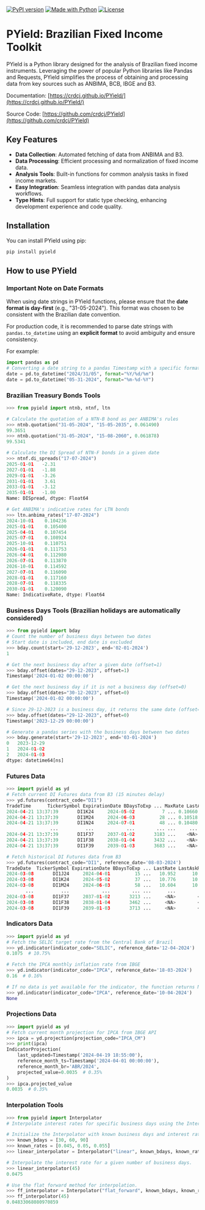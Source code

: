 [![PyPI version](https://img.shields.io/pypi/v/pyield.svg)](https://pypi.python.org/pypi/pyield)
[![Made with Python](https://img.shields.io/badge/Python->=3.12-blue?logo=python&logoColor=white)](https://python.org "Go to Python homepage")
[![License](https://img.shields.io/badge/License-MIT-blue)](https://github.com/crdcj/PYield/blob/main/LICENSE)

# PYield: Brazilian Fixed Income Toolkit

PYield is a Python library designed for the analysis of Brazilian fixed income instruments. Leveraging the power of popular Python libraries like Pandas and Requests, PYield simplifies the process of obtaining and processing data from key sources such as ANBIMA, BCB, IBGE and B3.

Documentation: [https://crdcj.github.io/PYield/](https://crdcj.github.io/PYield/)

Source Code: [https://github.com/crdcj/PYield](https://github.com/crdcj/PYield)

## Key Features

- **Data Collection**: Automated fetching of data from ANBIMA and B3.
- **Data Processing**: Efficient processing and normalization of fixed income data.
- **Analysis Tools**: Built-in functions for common analysis tasks in fixed income markets.
- **Easy Integration**: Seamless integration with pandas data analysis workflows.
- **Type Hints**: Full support for static type checking, enhancing development experience and code quality.

## Installation

You can install PYield using pip:
```sh
pip install pyield
```

## How to use PYield

### Important Note on Date Formats
When using date strings in PYield functions, please ensure that the **date format is day-first** (e.g., "31-05-2024"). This format was chosen to be consistent with the Brazilian date convention.

For production code, it is recommended to parse date strings with `pandas.to_datetime` using an **explicit format** to avoid ambiguity and ensure consistency.

For example:
```python
import pandas as pd
# Converting a date string to a pandas Timestamp with a specific format
date = pd.to_datetime("2024/31/05", format="%Y/%d/%m")
date = pd.to_datetime("05-31-2024", format="%m-%d-%Y")
```
### Brazilian Treasury Bonds Tools
```python
>>> from pyield import ntnb, ntnf, ltn

# Calculate the quotation of a NTN-B bond as per ANBIMA's rules
>>> ntnb.quotation("31-05-2024", "15-05-2035", 0.061490)
99.3651
>>> ntnb.quotation("31-05-2024", "15-08-2060", 0.061878)
99.5341

# Calculate the DI Spread of NTN-F bonds in a given date
>>> ntnf.di_spreads("17-07-2024")
2025-01-01   -2.31
2027-01-01   -1.88
2029-01-01   -3.26
2031-01-01    3.61
2033-01-01   -3.12
2035-01-01   -1.00
Name: DISpread, dtype: Float64

# Get ANBIMA's indicative rates for LTN bonds
>>> ltn.anbima_rates("17-07-2024")
2024-10-01    0.104236
2025-01-01    0.105400
2025-04-01    0.107454
2025-07-01    0.108924
2025-10-01    0.110751
2026-01-01    0.111753
2026-04-01    0.112980
2026-07-01    0.113870
2026-10-01    0.114592
2027-07-01    0.116090
2028-01-01    0.117160
2028-07-01    0.118335
2030-01-01    0.120090
Name: IndicativeRate, dtype: Float64
```

### Business Days Tools (Brazilian holidays are automatically considered)
```python
>>> from pyield import bday
# Count the number of business days between two dates
# Start date is included, end date is excluded
>>> bday.count(start='29-12-2023', end='02-01-2024')
1

# Get the next business day after a given date (offset=1)
>>> bday.offset(dates="29-12-2023", offset=1)
Timestamp('2024-01-02 00:00:00')

# Get the next business day if it is not a business day (offset=0)
>>> bday.offset(dates="30-12-2023", offset=0)
Timestamp('2024-01-02 00:00:00')

# Since 29-12-2023 is a business day, it returns the same date (offset=0)
>>> bday.offset(dates="29-12-2023", offset=0)
Timestamp('2023-12-29 00:00:00')

# Generate a pandas series with the business days between two dates
>>> bday.generate(start='29-12-2023', end='03-01-2024')
0   2023-12-29
1   2024-01-02
2   2024-01-03
dtype: datetime64[ns]
```

### Futures Data
```python
>>> import pyield as yd
# Fetch current DI Futures data from B3 (15 minutes delay)
>>> yd.futures(contract_code="DI1")
TradeTime      TickerSymbol ExpirationDate BDaysToExp ... MaxRate LastAskRate LastBidRate CurrentRate
2024-04-21 13:37:39       DI1K24     2024-05-02          7 ... 0.10660     0.10652     0.10660  0.10660
2024-04-21 13:37:39       DI1M24     2024-06-03         28 ... 0.10518     0.10510     0.10516  0.10518
2024-04-21 13:37:39       DI1N24     2024-07-01         48 ... 0.10480     0.10456     0.10462  0.10460
                ...          ...            ...        ... ...     ...         ...         ...      ...
2024-04-21 13:37:39       DI1F37     2037-01-02       3183 ...    <NA>        <NA>     0.11600     <NA>
2024-04-21 13:37:39       DI1F38     2038-01-04       3432 ...    <NA>        <NA>     0.11600     <NA>
2024-04-21 13:37:39       DI1F39     2039-01-03       3683 ...    <NA>        <NA>        <NA>     <NA>

# Fetch historical DI Futures data from B3
>>> yd.futures(contract_code="DI1", reference_date='08-03-2024')
TradeDate  TickerSymbol ExpirationDate BDaysToExp ... LastRate LastAskRate LastBidRate SettlementRate
2024-03-08       DI1J24     2024-04-01         15 ...   10.952      10.952      10.956         10.956
2024-03-08       DI1K24     2024-05-02         37 ...   10.776      10.774      10.780         10.777
2024-03-08       DI1M24     2024-06-03         58 ...   10.604      10.602      10.604         10.608
       ...          ...            ...        ... ...      ...         ...         ...            ...
2024-03-08       DI1F37     2037-01-02       3213 ...     <NA>        <NA>        <NA>         10.859
2024-03-08       DI1F38     2038-01-04       3462 ...     <NA>        <NA>        <NA>         10.859
2024-03-08       DI1F39     2039-01-03       3713 ...     <NA>        <NA>        <NA>         10.85
```

### Indicators Data
```python
>>> import pyield as yd
# Fetch the SELIC target rate from the Central Bank of Brazil
>>> yd.indicator(indicator_code="SELIC", reference_date='12-04-2024')
0.1075  # 10.75%

# Fetch the IPCA monthly inflation rate from IBGE
>>> yd.indicator(indicator_code="IPCA", reference_date='18-03-2024')
0.16  # 0.16%

# If no data is yet available for the indicator, the function returns None
>>> yd.indicator(indicator_code="IPCA", reference_date='10-04-2024')
None
```

### Projections Data
```python
>>> import pyield as yd
# Fetch current month projection for IPCA from IBGE API
>>> ipca = yd.projection(projection_code="IPCA_CM")
>>> print(ipca)
IndicatorProjection(
    last_updated=Timestamp('2024-04-19 18:55:00'),
    reference_month_ts=Timestamp('2024-04-01 00:00:00'),
    reference_month_br='ABR/2024',
    projected_value=0.0035  # 0.35%
)
>>> ipca.projected_value
0.0035  # 0.35%
```

### Interpolation Tools
```python
>>> from pyield import Interpolator
# Interpolate interest rates for specific business days using the Interpolator class.

# Initialize the Interpolator with known business days and interest rates.
>>> known_bdays = [30, 60, 90]
>>> known_rates = [0.045, 0.05, 0.055]
>>> linear_interpolator = Interpolator("linear", known_bdays, known_rates)

# Interpolate the interest rate for a given number of business days.
>>> linear_interpolator(45)
0.0475

# Use the flat forward method for interpolation.
>>> ff_interpolator = Interpolator("flat_forward", known_bdays, known_rates)
>>> ff_interpolator(45)
0.04833068080970859
```
